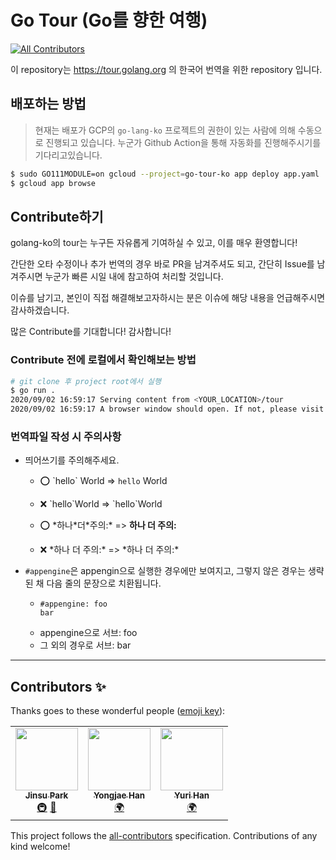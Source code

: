 # Go Tour (Go를 향한 여행)
<!-- ALL-CONTRIBUTORS-BADGE:START - Do not remove or modify this section -->
[![All Contributors](https://img.shields.io/badge/all_contributors-3-orange.svg?style=flat-square)](#contributors-)
<!-- ALL-CONTRIBUTORS-BADGE:END -->

이 repository는 https://tour.golang.org 의 한국어 번역을 위한 repository 입니다.



## 배포하는 방법

> 현재는 배포가 GCP의 `go-lang-ko` 프로젝트의 권한이 있는 사람에 의해 수동으로 진행되고 있습니다.
> 누군가 Github Action을 통해 자동화를 진행해주시기를 기다리고있습니다.

<!-- `app.yaml`속의 `service`를 수정해주십시오. --> 

```bash
$ sudo GO111MODULE=on gcloud --project=go-tour-ko app deploy app.yaml
$ gcloud app browse
```



## Contribute하기

golang-ko의 tour는 누구든 자유롭게 기여하실 수 있고, 이를 매우 환영합니다!

간단한 오타 수정이나 추가 번역의 경우 바로 PR을 남겨주셔도 되고, 간단히 Issue를 남겨주시면
누군가 빠른 시일 내에 참고하여 처리할 것입니다.

이슈를 남기고, 본인이 직접 해결해보고자하시는 분은 이슈에 해당 내용을 언급해주시면 감사하겠습니다.

많은 Contribute를 기대합니다! 감사합니다!

### Contribute 전에 로컬에서 확인해보는 방법

```bash
# git clone 후 project root에서 실행
$ go run .
2020/09/02 16:59:17 Serving content from <YOUR_LOCATION>/tour
2020/09/02 16:59:17 A browser window should open. If not, please visit http://127.0.0.1:3999
```

### 번역파일 작성 시 주의사항

* 띄어쓰기를 주의해주세요.
  * ⭕ \`hello\` World => `hello` World
  * ❌ \`hello\`World => \`hello\`World
  
  * ⭕ \*하나\*더\*주의:\* => **하나 더 주의:**
  * ❌ \*하나 더 주의:\* => \*하나 더 주의:\*
  
* `#appengine`은 appengin으로 실행한 경우에만 보여지고, 그렇지 않은 경우는 생략된 채 다음 줄의 문장으로 치환됩니다.
  * ```
    #appengine: foo
    bar
    ```
  * appengine으로 서브: foo
  * 그 외의 경우로 서브: bar

---

## Contributors ✨

Thanks goes to these wonderful people ([emoji key](https://allcontributors.org/docs/en/emoji-key)):

<!-- ALL-CONTRIBUTORS-LIST:START - Do not remove or modify this section -->
<!-- prettier-ignore-start -->
<!-- markdownlint-disable -->
<table>
  <tr>
    <td align="center"><a href="https://umi0410.github.io"><img src="https://avatars.githubusercontent.com/u/33250725?v=4?s=100" width="100px;" alt=""/><br /><sub><b>Jinsu Park</b></sub></a><br /><a href="#infra-umi0410" title="Infrastructure (Hosting, Build-Tools, etc)">🚇</a> <a href="https://github.com/golang-ko/tour/pulls?q=is%3Apr+reviewed-by%3Aumi0410" title="Reviewed Pull Requests">👀</a></td>
    <td align="center"><a href="https://github.com/dextto"><img src="https://avatars.githubusercontent.com/u/6759796?v=4?s=100" width="100px;" alt=""/><br /><sub><b>Yongjae Han</b></sub></a><br /><a href="#translation-dextto" title="Translation">🌍</a></td>
    <td align="center"><a href="https://github.com/zoripong"><img src="https://avatars.githubusercontent.com/u/26541456?v=4?s=100" width="100px;" alt=""/><br /><sub><b>Yuri Han</b></sub></a><br /><a href="#translation-zoripong" title="Translation">🌍</a></td>
  </tr>
</table>

<!-- markdownlint-restore -->
<!-- prettier-ignore-end -->

<!-- ALL-CONTRIBUTORS-LIST:END -->

This project follows the [all-contributors](https://github.com/all-contributors/all-contributors) specification. Contributions of any kind welcome!